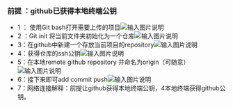 ﻿### 前提 ：github已获得本地终端公钥
-  1 ： 使用Git bash打开需要上传的项目![输入图片说明](/imgs/2024-09-05/aHQFZrFY3AmEhtcL.png)
- 2 ：Git init 将当前文件夹初始化为一个仓库![输入图片说明](/imgs/2024-09-05/JlegawaSwpE2OD6X.png)
- 3：在github中新建一个存放当前项目的repository![输入图片说明](/imgs/2024-09-05/GzyQsAAMnrFJgZAT.png)
- 4：获得仓库的ssh公钥![输入图片说明](/imgs/2024-09-05/xNO3PY8GrLHGyRW8.png)
- 5：在本地remote github repository 并命名为origin（可随意）![输入图片说明](/imgs/2024-09-05/ANFQQvze1PnzryZW.png)
- 6：接下来即可add commit push![输入图片说明](/imgs/2024-09-05/btlELWcUOdzVhJ5k.png)
- 7：网络连接解释：前提让github获得本地终端公钥，4本地终端获得github公钥。 
